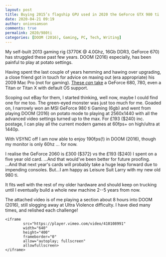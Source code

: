 ```yaml
---
layout: post
title: Buying 2015’s flagship GPU used in 2020 the GeForce GTX 980 ti
date: 2020-04-21 09:19
author: onionsamson
comments: true
permalink: 2020/980ti
categories: [DOOM (2016), Gaming, PC, Tech, Writing]
---
```


My self-built 2013 gaming rig (3770K @ 4.0Ghz, 16Gb DDR3, GeForce 670)
has struggled these past few years. DOOM (2016) especially, has been
painful to play at potato settings.

Having spent the last couple of years hemming and hawing over upgrading, a
close friend got in touch for advice on maxing out (era appropriate) his 2009
Mac Pro (not for gaming). [These *can*
take](https://everymac.com/systems/apple/mac_pro/faq/mac-pro-default-graphics-cards-dvi-dual-link-mini-displayport.html)
a GeForce 680, 780, even a Titan or Titan X with default OS support.

Scoping out eBay for them, I started thinking, well now, maybe I could find
one for me too. The green-eyed monster was just too much for me.  Goaded on, I
narrowly won an MSI GeForce 980 ti Gaming (6gb) and went from playing DOOM
(2016) on potato mode to playing at 2560x1440 with all the advanced video
settings turned up to the max. For £193 ($240) inc.  postage, I can play all
the current modern games at 60fps+ on high/ultra at 1440p.

With VSYNC off I am now able to enjoy 190fps(!) in DOOM (2016), though my
monitor is only 60hz ... for now.

I realise the GeForce 2060 is £300 (\$372) vs the £193 (\$240) I spent on a
five year old card.  ...And that would've been better for future proofing.
...And that next year's cards will probably take a huge leap forward due to
impending consoles.  But...I am happy as Leisure Suit Larry with my new old
980 ti.

It fits well with the rest of my older hardware and should keep on trucking
until I eventually build a whole new machine 2--5 years from now.

The attached video is of me playing a section about 8 hours into DOOM (2016),
still slogging away at Ultra Violence difficulty. I have died many times, and
relished each challenge!

    <iframe
            src="https://player.vimeo.com/video/410108991"
            width="640"
            height="400"
            frameborder="0"
            allow="autoplay; fullscreen"
            allowfullscreen>
    </iframe>
